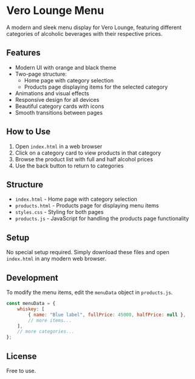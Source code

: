 # Vero Lounge Menu

A modern and sleek menu display for Vero Lounge, featuring different categories of alcoholic beverages with their respective prices.

## Features

- Modern UI with orange and black theme
- Two-page structure:
  - Home page with category selection
  - Products page displaying items for the selected category
- Animations and visual effects
- Responsive design for all devices
- Beautiful category cards with icons
- Smooth transitions between pages

## How to Use

1. Open `index.html` in a web browser
2. Click on a category card to view products in that category
3. Browse the product list with full and half alcohol prices
4. Use the back button to return to categories

## Structure

- `index.html` - Home page with category selection
- `products.html` - Products page for displaying menu items
- `styles.css` - Styling for both pages
- `products.js` - JavaScript for handling the products page functionality

## Setup

No special setup required. Simply download these files and open `index.html` in any modern web browser.

## Development

To modify the menu items, edit the `menuData` object in `products.js`.

```javascript
const menuData = {
    whiskey: [
        { name: "Blue label", fullPrice: 45000, halfPrice: null },
        // more items...
    ],
    // more categories...
};
```

## License

Free to use. 